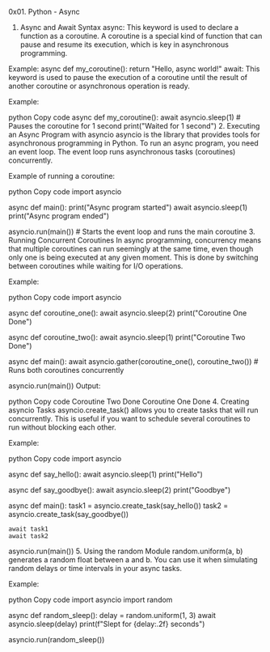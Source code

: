 0x01. Python - Async

1. Async and Await Syntax
async: This keyword is used to declare a function as a coroutine. A coroutine is a special kind of function that can pause and resume its execution, which is key in asynchronous programming.

Example:
async def my_coroutine():
    return "Hello, async world!"
await: This keyword is used to pause the execution of a coroutine until the result of another coroutine or asynchronous operation is ready.

Example:

python
Copy code
async def my_coroutine():
    await asyncio.sleep(1)  # Pauses the coroutine for 1 second
    print("Waited for 1 second")
2. Executing an Async Program with asyncio
asyncio is the library that provides tools for asynchronous programming in Python. To run an async program, you need an event loop. The event loop runs asynchronous tasks (coroutines) concurrently.

Example of running a coroutine:

python
Copy code
import asyncio

async def main():
    print("Async program started")
    await asyncio.sleep(1)
    print("Async program ended")

asyncio.run(main())  # Starts the event loop and runs the main coroutine
3. Running Concurrent Coroutines
In async programming, concurrency means that multiple coroutines can run seemingly at the same time, even though only one is being executed at any given moment. This is done by switching between coroutines while waiting for I/O operations.

Example:

python
Copy code
import asyncio

async def coroutine_one():
    await asyncio.sleep(2)
    print("Coroutine One Done")

async def coroutine_two():
    await asyncio.sleep(1)
    print("Coroutine Two Done")

async def main():
    await asyncio.gather(coroutine_one(), coroutine_two())  # Runs both coroutines concurrently

asyncio.run(main())
Output:

python
Copy code
Coroutine Two Done
Coroutine One Done
4. Creating asyncio Tasks
asyncio.create_task() allows you to create tasks that will run concurrently. This is useful if you want to schedule several coroutines to run without blocking each other.

Example:

python
Copy code
import asyncio

async def say_hello():
    await asyncio.sleep(1)
    print("Hello")

async def say_goodbye():
    await asyncio.sleep(2)
    print("Goodbye")

async def main():
    task1 = asyncio.create_task(say_hello())
    task2 = asyncio.create_task(say_goodbye())
    
    await task1
    await task2

asyncio.run(main())
5. Using the random Module
random.uniform(a, b) generates a random float between a and b. You can use it when simulating random delays or time intervals in your async tasks.

Example:

python
Copy code
import asyncio
import random

async def random_sleep():
    delay = random.uniform(1, 3)
    await asyncio.sleep(delay)
    print(f"Slept for {delay:.2f} seconds")

asyncio.run(random_sleep())
